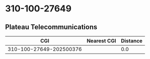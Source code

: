 # 310-100-27649
## Plateau Telecommunications


| CGI | Nearest CGI | Distance |
|-----|-------------|----------|
| 310-100-27649-202500376 |  | 0.0 |
